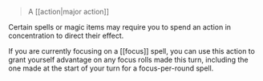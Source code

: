> A [[action|major action]]

Certain spells or magic items may require you to spend an action in concentration to direct their effect.

If you are currently focusing on a [[focus]] spell, you can use this action to grant yourself advantage on any focus rolls made this turn, including the one made at the start of your turn for a focus-per-round spell.
